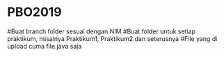 # PBO2019
#Buat branch folder sesuai dengan NIM
#Buat folder untuk setiap praktikum, misalnya Praktikum1, Praktikum2 dan seterusnya
#File yang di upload cuma file.java saja
